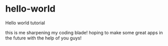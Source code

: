 # hello-world

Hello world tutorial

this is me sharpening my coding blade! hoping to make some great apps in the future with the help of you guys!

